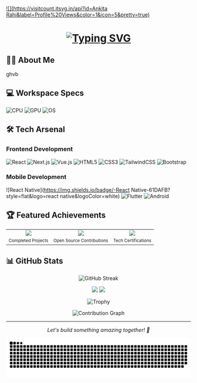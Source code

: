 [![](https://visitcount.itsvg.in/api?id=Ankita Rahi&label=Profile%20Views&color=1&icon=5&pretty=true)](https://visitcount.itsvg.in)

<h1 align="center">
  <a href="https://git.io/typing-svg">
    <img src="https://readme-typing-svg.herokuapp.com?font=Fira+Code&weight=600&size=30&pause=1000&color=F7F7F7&width=435&lines=Hey+👋+I'm+Ankita Rahi;Full+Stack+Developer;Open+Source+Contributor;Tech+Enthusiast" alt="Typing SVG" />
  </a>
</h1>

## 👨‍💻 About Me
ghvb

## 💻 Workspace Specs
![CPU](https://img.shields.io/badge/Intel-Core_i7_12th-0071C5.svg?style=flat&logo=cpu&logoColor=white)
![GPU](https://img.shields.io/badge/NVIDIA-RTX_3060-76B900.svg?style=flat&logo=gpu&logoColor=white)
![OS](https://img.shields.io/badge/Linux-Ubuntu-E95420.svg?style=flat&logo=os&logoColor=white)

## 🛠️ Tech Arsenal

### Frontend Development
![React](https://img.shields.io/badge/-React-61DAFB?style=flat&logo=react&logoColor=white)
![Next.js](https://img.shields.io/badge/-Next.js-000000?style=flat&logo=next.js&logoColor=white)
![Vue.js](https://img.shields.io/badge/-Vue.js-4FC08D?style=flat&logo=vue.js&logoColor=white)
![HTML5](https://img.shields.io/badge/-HTML5-E34F26?style=flat&logo=html5&logoColor=white)
![CSS3](https://img.shields.io/badge/-CSS3-1572B6?style=flat&logo=css3&logoColor=white)
![TailwindCSS](https://img.shields.io/badge/-TailwindCSS-38B2AC?style=flat&logo=tailwindcss&logoColor=white)
![Bootstrap](https://img.shields.io/badge/-Bootstrap-7952B3?style=flat&logo=bootstrap&logoColor=white)

### Mobile Development
![React Native](https://img.shields.io/badge/-React Native-61DAFB?style=flat&logo=react native&logoColor=white)
![Flutter](https://img.shields.io/badge/-Flutter-02569B?style=flat&logo=flutter&logoColor=white)
![Android](https://img.shields.io/badge/-Android-3DDC84?style=flat&logo=android&logoColor=white)



## 🏆 Featured Achievements

<div align="center">
  <table>
    <tr>
      <td align="center">
        <img src="https://img.shields.io/badge/100+-Projects-31C442?style=for-the-badge&logo=github&logoColor=white"/>
        <br />
        <small>Completed Projects</small>
      </td>
      <td align="center">
        <img src="https://img.shields.io/badge/500+-Contributions-2088FF?style=for-the-badge&logo=github&logoColor=white"/>
        <br />
        <small>Open Source Contributions</small>
      </td>
      <td align="center">
        <img src="https://img.shields.io/badge/10+-Certifications-FF6C37?style=for-the-badge&logo=acclaim&logoColor=white"/>
        <br />
        <small>Tech Certifications</small>
      </td>
    </tr>
  </table>
</div>

## 📊 GitHub Stats
<p align="center">
  <img src="https://github-readme-streak-stats.herokuapp.com/?user=ankita1477&theme=dark" alt="GitHub Streak"/>
</p>

<p align="center">
  <img height="180em" src="https://github-readme-stats.vercel.app/api?username=ankita1477&show_icons=true&theme=dark&count_private=true&include_all_commits=true"/>
  <img height="180em" src="https://github-readme-stats.vercel.app/api/top-langs/?username=ankita1477&layout=compact&theme=dark&langs_count=8"/>
</p>

<p align="center">
  <img src="https://github-profile-trophy.vercel.app/?username=ankita1477&theme=darkhub&no-frame=true&row=1" alt="Trophy"/>
</p>

<p align="center">
  <img src="https://github-readme-activity-graph.vercel.app/graph?username=ankita1477&theme=react-dark&hide_border=true&custom_title=Contribution%20Graph&area=true&point=false&line=31C442&area_color=21914A" alt="Contribution Graph"/>
</p>

---
<p align="center">
  <i>Let's build something amazing together! 🚀</i>
</p>

<p align="center">
  <img src="https://raw.githubusercontent.com/Platane/snk/output/github-contribution-grid-snake.svg" alt="Snake animation"/>
</p>